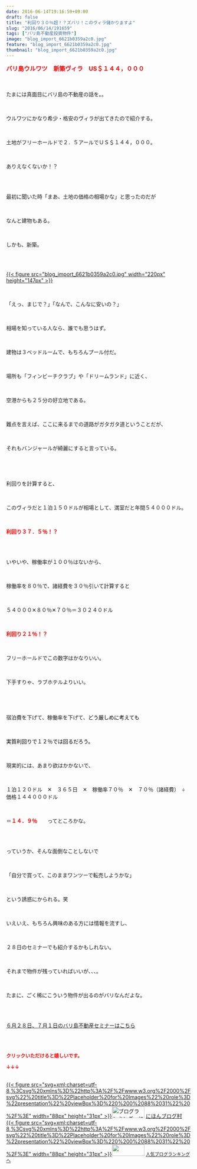 ```yaml
---
date: 2016-06-14T19:16:59+09:00
draft: false
title: "利回り３０％超！？ズバリ！このヴィラ儲かりますよ"
slug: "2016/06/14/191659"
tags: ["バリ島不動産投資物件"]
image: "blog_import_6621b0359a2c0.jpg"
feature: "blog_import_6621b0359a2c0.jpg"
thumbnail: "blog_import_6621b0359a2c0.jpg"
---
```

<p><font color="#ff0000" size="3"><strong>バリ島ウルワツ　新築ヴィラ　US＄１４４，０００</strong></font></p><p>　</p><p>たまには真面目にバリ島の不動産の話を。。</p><br/><p>ウルワツにかなり希少・格安のヴィラが出てきたので紹介する。</p><br/><p>土地がフリーホールドで２．５アールでＵＳ＄１４４，０００。</p><br/><p>ありえなくないか！？</p><br/><br/><p>最初に聞いた時「まあ、土地の価格の相場かな」と思ったのだが</p><br/><p>なんと建物もある。</p><br/><p>しかも、新築。</p><br/><p><br/><a href="blog_import_6621b03731216.jpg">{{< figure src="blog_import_6621b0359a2c0.jpg" width="220px" height="147px" >}}</a> <br/></p><br/><p>「えっ、まじで？」「なんで、こんなに安いの？」</p><br/><p>相場を知っている人なら、誰でも思うはず。</p><br/><p>建物は３ベッドルームで、もちろんプール付だ。</p><p><br/></p><p>場所も「フィンビーチクラブ」や「ドリームランド」に近く、</p><br/><p>空港からも２５分の好立地である。</p><br/><p>難点を言えば、ここに来るまでの道路がガタガタ道ということだが、</p><br/><p>それもバンジャールが綺麗にすると言っている。</p><br/><p><br/></p><p>利回りを計算すると、</p><br/><p>このヴィラだと１泊１５０ドルが相場として、満室だと年間５４０００ドル。</p><br/><p><font color="#ff0000"><strong>利回り３７．５％！？</strong></font></p><br/><br/><p>いやいや、稼働率が１００％はないから、</p><br/><p>稼働率を８０％で、諸経費を３０％引いて計算すると</p><br/><p>５４０００✕８０％✕７０％＝３０２４０ドル</p><br/><p><font color="#ff0000"><strong>利回り２１％！？</strong></font></p><br/><p>フリーホールドでこの数字はかなりいい。</p><br/><p>下手すりゃ、ラブホテルよりいい。</p><br/><p><br/></p><p>宿泊費を下げて、稼働率を下げて、<font color="#000000">どう厳しめに考えても</font></p><p><font color="#000000"><br/></font></p><p><font color="#000000">実質利回りで１２％では回るだろう。</font></p><br/><p>現実的には、あまり欲はかかないで、</p><br/><p>１泊１２０ドル　✕　３６５日　✕　稼働率７０％　✕　７０％（諸経費）　÷　価格１４４０００ドル</p><br/><p>＝<font color="#ff0000"><strong>１４．９％</strong></font>　　ってところかな。</p><br/><br/><p>っていうか、そんな面倒なことしないで</p><br/><p>「自分で買って、このままワンツーで転売しようかな」</p><br/><p>という誘惑にかられる。笑</p><br/><p>いえいえ、もちろん興味のある方には情報を流すし、</p><br/><p>２８日のセミナーでも紹介するかもしれない。</p><br/><p>それまで物件が残っていればいいが、、、。</p><br/><p>たまに、ごく稀にこういう物件が出るのがバリなんだよな。</p><br/><br/><p><a href="iin.co.jp" target="_blank">６月２８日、７月１日のバリ島不動産セミナーはこちら</a> </p><br/><br/><p><font color="#ff0000" size="2"><strong>クリックいただけると嬉しいです。<br/></strong></font></p><p><font color="#ff0000" size="2"><strong>↓↓↓</strong></font></p><p><br/><a href="http://www.blogmura.com/ranking.html" target="_blank">{{< figure src="svg+xml;charset=utf-8,%3Csvg%20xmlns%3D%22http%3A%2F%2Fwww.w3.org%2F2000%2Fsvg%22%20title%3D%22Placeholder%20for%20Images%22%20role%3D%22presentation%22%20viewBox%3D%220%200%2088%2031%22%20%2F%3E" width="88px" height="31px" >}}<noscript><img border="0" alt="ブログランキング・にほんブログ村へ" src="https://img-proxy.blog-video.jp/images?url=http%3A%2F%2Fwww.blogmura.com%2Fimg%2Fwww88_31.gif" width="88" height="31"></noscript></a> <a href="http://www.blogmura.com/ranking.html" target="_blank">にほんブログ村</a> <br/><a title="人気ブログランキングへ" href="link.php?1804582">{{< figure src="svg+xml;charset=utf-8,%3Csvg%20xmlns%3D%22http%3A%2F%2Fwww.w3.org%2F2000%2Fsvg%22%20title%3D%22Placeholder%20for%20Images%22%20role%3D%22presentation%22%20viewBox%3D%220%200%2088%2031%22%20%2F%3E" width="88px" height="31px" >}}<noscript><img border="0" src="https://blog.with2.net/img/banner/banner_22.gif" width="88" height="31"></noscript></a> <a style="FONT-SIZE: 12px" href="link.php?1804582">人気ブログランキングへ</a> </p>

